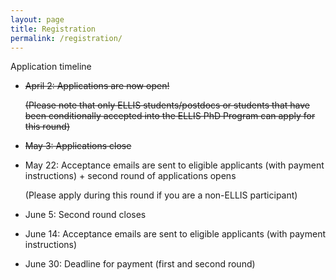 ```yaml
---
layout: page
title: Registration
permalink: /registration/
---
```


Application timeline

- <strike>April 2: Applications are now open!</strike>

  <strike>(Please note that only ELLIS students/postdocs or students that have been conditionally accepted into the ELLIS PhD Program can apply for this round)</strike>
  
- <strike>May 3: Applications close</strike>
  
- May 22: Acceptance emails are sent to eligible applicants (with payment instructions) + second round of applications opens

  (Please apply during this round if you are a non-ELLIS participant)
  
- June 5: Second round closes

- June 14: Acceptance emails are sent to eligible applicants (with payment instructions)

- June 30: Deadline for payment (first and second round)

